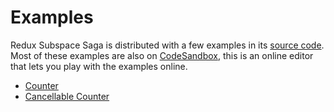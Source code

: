 # Examples

Redux Subspace Saga is distributed with a few examples in its [source code](/packages/redux-subspace-saga/examples). Most of these examples are also on [CodeSandbox](https://codesandbox.io/), this is an online editor that lets you play with the examples online.

* [Counter](/packages/redux-subspace-saga/examples/counter)
* [Cancellable Counter](/packages/redux-subspace-saga/examples/cancellable-counter)
